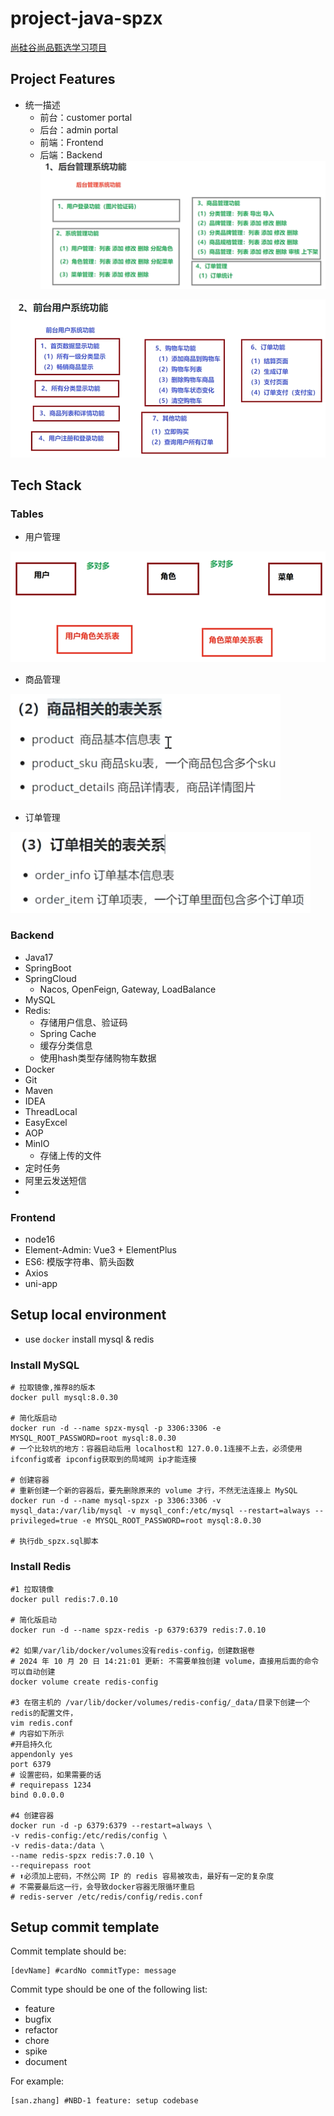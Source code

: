 # project-java-spzx
[尚硅谷尚品甄选学习项目](https://www.bilibili.com/video/BV1NF411S7DS)

## Project Features 
- 统一描述
  - 前台：customer portal
  - 后台：admin portal
  - 前端：Frontend
  - 后端：Backend
![img.png](md-img-01.png)

![img_1.png](md-img-02.png)

## Tech Stack

### Tables
- 用户管理

![img.png](md-img-03.png)
- 商品管理

![img.png](md-img-04.png)
- 订单管理

![img_1.png](md-img-05.png)

### Backend
- Java17
- SpringBoot
- SpringCloud 
  - Nacos, OpenFeign, Gateway, LoadBalance
- MySQL
- Redis:
  - 存储用户信息、验证码
  - Spring Cache
  - 缓存分类信息
  - 使用hash类型存储购物车数据
- Docker
- Git
- Maven
- IDEA
- ThreadLocal
- EasyExcel
- AOP
- MinIO
  - 存储上传的文件
- 定时任务
- 阿里云发送短信
- 

### Frontend
- node16
- Element-Admin: Vue3 + ElementPlus
- ES6: 模版字符串、箭头函数
- Axios
- uni-app

## Setup local environment

- use `docker` install mysql & redis

### Install MySQL
```shell
# 拉取镜像,推荐8的版本
docker pull mysql:8.0.30

# 简化版启动
docker run -d --name spzx-mysql -p 3306:3306 -e MYSQL_ROOT_PASSWORD=root mysql:8.0.30
# 一个比较坑的地方：容器启动后用 localhost和 127.0.0.1连接不上去，必须使用 ifconfig或者 ipconfig获取到的局域网 ip才能连接

# 创建容器
# 重新创建一个新的容器后，要先删除原来的 volume 才行，不然无法连接上 MySQL
docker run -d --name mysql-spzx -p 3306:3306 -v mysql_data:/var/lib/mysql -v mysql_conf:/etc/mysql --restart=always --privileged=true -e MYSQL_ROOT_PASSWORD=root mysql:8.0.30

# 执行db_spzx.sql脚本
```

### Install Redis
```shell
#1 拉取镜像
docker pull redis:7.0.10

# 简化版启动
docker run -d --name spzx-redis -p 6379:6379 redis:7.0.10

#2 如果/var/lib/docker/volumes没有redis-config，创建数据卷
# 2024 年 10 月 20 日 14:21:01 更新: 不需要单独创建 volume，直接用后面的命令可以自动创建 
docker volume create redis-config

#3 在宿主机的 /var/lib/docker/volumes/redis-config/_data/目录下创建一个redis的配置文件，
vim redis.conf
# 内容如下所示
#开启持久化
appendonly yes
port 6379
# 设置密码，如果需要的话
# requirepass 1234
bind 0.0.0.0

#4 创建容器
docker run -d -p 6379:6379 --restart=always \
-v redis-config:/etc/redis/config \
-v redis-data:/data \
--name redis-spzx redis:7.0.10 \
--requirepass root
# ⬆️必须加上密码，不然公网 IP 的 redis 容易被攻击，最好有一定的复杂度
# 不需要最后这一行，会导致docker容器无限循环重启
# redis-server /etc/redis/config/redis.conf
```


## Setup commit template
Commit template should be:
```
[devName] #cardNo commitType: message
```

Commit type should be one of the following list:
* feature
* bugfix 
* refactor
* chore
* spike
* document


For example:
```
[san.zhang] #NBD-1 feature: setup codebase
```

